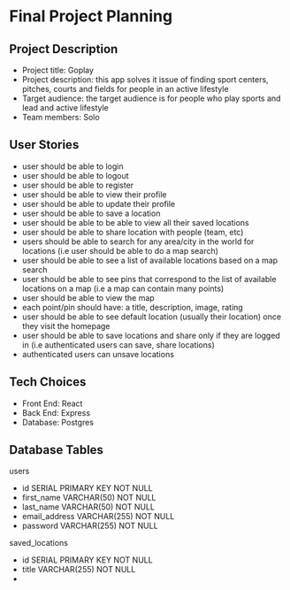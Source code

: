 # Final Project Planning

## Project Description

- Project title: Goplay
- Project description: this app solves it issue of finding sport centers, pitches, courts and fields for people in an active lifestyle
- Target audience: the target audience is for people who play sports and lead and active lifestyle
- Team members: Solo

## User Stories

- user should be able to login
- user should be able to logout
- user should be able to register
- user should be able to view their profile
- user should be able to update their profile
- user should be able to save a location
- user should be able to be able to view all their saved locations
- user should be able to share location with people (team, etc)
- users should be able to search for any area/city in the world for locations (i.e user should be able to do a map search)
- user should be able to see a list of available locations based on a map search
- user should be able to see pins that correspond to the list of available locations on a map (i.e a map can contain many points)
- user should be able to view the map
- each point/pin should have: a title, description, image, rating
- user should be able to see default location (usually their location) once they visit the homepage
- user should be able to save locations and share only if they are logged in (i.e authenticated users can save, share locations)
- authenticated users can unsave locations

## Tech Choices

- Front End: React
- Back End: Express
- Database: Postgres

## Database Tables

users

- id SERIAL PRIMARY KEY NOT NULL
- first_name VARCHAR(50) NOT NULL
- last_name VARCHAR(50) NOT NULL
- email_address VARCHAR(255) NOT NULL
- password VARCHAR(255) NOT NULL

saved_locations

- id SERIAL PRIMARY KEY NOT NULL
- title VARCHAR(255) NOT NULL
-
